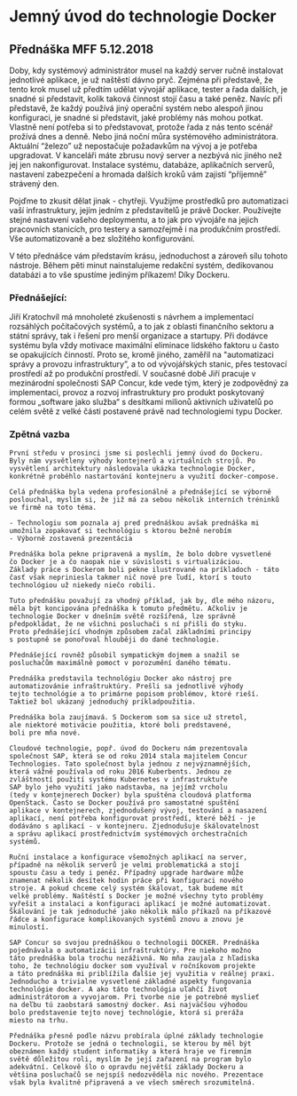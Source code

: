 # Jemný úvod do technologie Docker

## Přednáška MFF 5.12.2018 
 
Doby, kdy systémový administrátor musel na každý server ručně instalovat jednotlivé aplikace, je už naštěstí dávno pryč. Zejména při představě, že tento krok musel už předtím udělat vývojář aplikace, tester a řada dalších, je snadné si představit, kolik taková činnost stojí času a také peněz. Navíc při představě, že každý používá jiný operační systém nebo alespoň jinou konfiguraci, je snadné si představit, jaké problémy nás mohou potkat. Vlastně není potřeba si to představovat, protože řada z nás tento scénář prožívá dnes a denně. Nebo jiná noční můra systémového administrátora. Aktuální “železo” už nepostačuje požadavkům na vývoj a je potřeba upgradovat. V kanceláři máte zbrusu nový server a nezbývá nic jiného než jej jen nakonfigurovat. Instalace systému, databáze, aplikačních serverů, nastavení zabezpečení a hromada dalších kroků vám zajistí “příjemně” strávený den. 
 
Pojďme to zkusit dělat jinak - chytřeji. Využijme prostředků pro automatizaci vaší infrastruktury, jejím jedním z představitelů je právě Docker. Používejte stejné nastavení vašeho deploymentu, a to jak pro vývojáře na jejich pracovních stanicích, pro testery a samozřejmě i na produkčním prostředí. Vše automatizovaně a bez složitého konfigurování. 
 
V této přednášce vám představím krásu, jednoduchost a zároveň sílu tohoto nástroje. Během pěti minut nainstalujeme redakční systém, dedikovanou databázi a to vše spustíme jediným příkazem! Díky Dockeru.
 
### Přednášející:
Jiří Kratochvíl má mnoholeté zkušenosti s návrhem a implementací rozsáhlých počítačových systémů, a to jak z oblasti finančního sektoru a státní správy, tak i řešení pro menší organizace a startupy. Při dodávce systému byla vždy motivace maximální eliminace lidského faktoru u často se opakujících činností. Proto se, kromě jiného, zaměřil na "automatizaci správy a provozu infrastruktury”, a to od vývojářských stanic, přes testovací prostředí až po produkční prostředí. V současné době Jiří pracuje v mezinárodní společnosti SAP Concur, kde vede tým, který je zodpovědný za implementaci, provoz a rozvoj infrastruktury pro produkt poskytovaný formou „software jako služba“ s desítkami milionů aktivních uživatelů po celém světě z velké části postavené právě nad technologiemi typu Docker.

### Zpětná vazba

```
První středu v prosinci jsme si poslechli jemný úvod do Dockeru. 
Byly nám vysvětleny výhody kontejnerů a virtuálních strojů. Po 
vysvětlení architektury následovala ukázka technologie Docker, 
konkrétně proběhlo nastartování kontejneru a využití docker-compose.

Celá přednáška byla vedena profesionálně a přednášející se výborně 
poslouchal, myslím si, že již má za sebou několik interních tréninků 
ve firmě na toto téma.
```

```
- Technologiu som poznala aj pred prednáškou avšak prednáška mi 
umožnila zopakovať si technológiu s ktorou bežně nerobím
- Výborně zostavená prezentácia
```

```
Prednáška bola pekne pripravená a myslím, že bolo dobre vysvetlené 
čo Docker je a čo naopak nie v súvislosti s virtualizáciou. 
Základy práce s Dockerom boli pekne ilustrované na príkladoch - táto 
časť však nepriniesla takmer nič nové pre ľudí, ktorí s touto 
technológiou už niekedy niečo robili.
```

```
Tuto přednášku považují za vhodný příklad, jak by, dle mého názoru, 
měla být koncipována přednáška k tomuto předmětu. Ačkoliv je 
technologie Docker v dnešním světě rozšířená, lze správně 
předpokládat, že ne všichni posluchači s ní přišli do styku. 
Proto přednášející vhodným způsobem začal základními principy 
s postupně se ponořoval hlouběji do dané technologie. 

Přednášející rovněž působil sympatickým dojmem a snažil se
posluchačům maximálně pomoct v porozumění daného tématu.
```

```
Prednáška predstavila technológiu Docker ako nástroj pre 
automatizovánie infraštruktúry. Prešli sa jednotlivé výhody 
tejto technológie a to primárne popisom problémov, ktoré rieší. 
Taktiež bol ukázaný jednoduchý príkladpoužitia. 

Prednáška bola zaujímavá. S Dockerom som sa sice už stretol, 
ale niektoré motivácie použitia, ktoré boli predstavené, 
boli pre mňa nové.
```

```
Cloudové technologie, popř. úvod do Dockeru nám prezentovala 
společnost SAP, která se od roku 2014 stala majitelem Concur 
Technologies. Tato společnost byla jednou z nejvýznamnějších, 
která vážně používala od roku 2016 Kuberbents. Jednou ze 
zvláštností použití systému Kubernetes v infrastruktuře 
SAP bylo jeho využití jako nadstavba, na jejímž vrcholu 
(tedy v kontejnerech Docker) byla spuštěna cloudová platforma 
OpenStack. Často se Docker používá pro samostatné spuštění
aplikace v kontejnerech, zjednodušený vývoj, testování a nasazení 
aplikací, není potřeba konfigurovat prostředí, které běží - je 
dodáváno s aplikací - v kontejneru. Zjednodušuje škálovatelnost 
a správu aplikací prostřednictvím systémových orchestračních 
systémů.
```

```
Ruční instalace a konfigurace všemožných aplikací na server, 
případně na několik serverů je velmi problematická a stojí 
spoustu času a tedy i peněz. Případný upgrade hardware může 
znamenat několik desítek hodin práce při konfiguraci nového 
stroje. A pokud chceme celý systém škálovat, tak budeme mít 
velké problémy. Naštěstí s Docker je možné všechny tyto problémy 
vyřešit a instalaci a konfiguraci aplikací je možné automatizovat. 
Škálování je tak jednoduché jako několik málo příkazů na příkazové 
řádce a konfigurace komplikovaných systémů znovu a znovu je 
minulostí.
```

```
SAP Concur so svojou prednáškou o technologii DOCKER. Prednáška 
pojednávala o automatizácii infraštruktúry. Pre niekoho možno 
táto prednáška bola trochu nezáživná. No mňa zaujala z hľadiska 
toho, že technológiu docker som využíval v ročníkovom projekte
a táto prednáška mi priblížila ďalšie jej využitia v reálnej praxi. 
Jednoducho a trivialne vysvetlené základné aspekty fungovania 
technológie docker. A ako táto technológia uľahčí život 
administrátorom a vyvojarom. Pri tvorbe nie je potrebné myslieť 
na deľbu tú zaobstará samostný docker. Asi najväčšou výhodou 
bolo predstavenie tejto novej technológie, ktorá si preráža 
miesto na trhu.
```

```
Přednáška přesně podle názvu probírala úplné základy technologie 
Dockeru. Protože se jedná o technologii, se kterou by měl být 
obeznámen každý student informatiky a která hraje ve firemním 
světě důležitou roli, myslím že její zařazení na program bylo 
adekvátní. Celkově šlo o opravdu největší základy Dockeru a 
většina posluchačů se nejspíš nedozvěděla nic nového. Prezentace 
však byla kvalitně připravená a ve všech směrech srozumitelná.
```